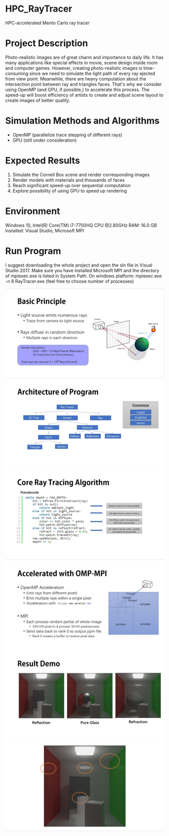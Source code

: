 # HPC_RayTracer
 HPC-accelerated Mento Carlo ray tracer
# Project Description
Photo-realistic images are of great charm and importance to daily life. It has many applications like special effects in movie, scene design inside room and computer games. However, creating photo-realistic images is time-consuming since we need to simulate the light path of every ray ejected from view point. Meanwhile, there are heavy computation about the intersection point between ray and triangles faces. That's why we consider using OpenMP (and GPU, if possible,) to accelerate this process. The speed-up will boost efficiency of artists to create and adjust scene layout to create images of better quality.
# Simulation Methods and Algorithms
- OpenMP (parallelize trace stepping of different rays)
- GPU (still under consideration)
# Expected Results
1. Simulate the Cornell Box scene and render corresponding images
2. Render models with materials and thousands of faces
3. Reach significant speed-up over sequential computation
4. Explore possibility of using GPU to speed up rendering
# Environment
Windows 10, Intel(R) Core(TM) i7-7700HQ CPU @2.80GHz
RAM: 16.0 GB
Installed: Visual Studio, Microsoft MPI
# Run Program
I suggest downloading the whole project and open the sln file in Visual Studio 2017. 
Make sure you have installed Microsoft MPI and the directory of mpiexec.exe is listed in System Path.
On windows platform: mpiexec.exe -n 8 RayTracer.exe (feel free to choose number of processes)

![image](https://github.com/DevidXu/RayTracer/blob/master/Slides/S1.jpg)
![image](https://github.com/DevidXu/RayTracer/blob/master/Slides/S2.jpg)
![image](https://github.com/DevidXu/RayTracer/blob/master/Slides/S3.jpg)
![image](https://github.com/DevidXu/RayTracer/blob/master/Slides/S4.jpg)
![image](https://github.com/DevidXu/RayTracer/blob/master/Slides/S5.jpg)
![image](https://github.com/DevidXu/RayTracer/blob/master/Slides/S6.jpg)